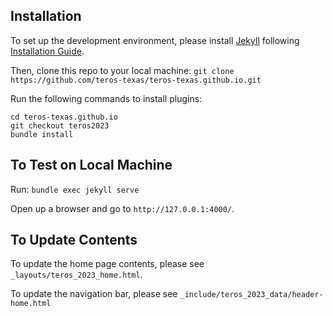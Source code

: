 ## Installation
To set up the development environment, please install [Jekyll](https://jekyllrb.com/) following [Installation Guide](https://jekyllrb.com/docs/installation/).

Then, clone this repo to your local machine: `git clone https://github.com/teros-texas/teros-texas.github.io.git`

Run the following commands to install plugins: 
```
cd teros-texas.github.io
git checkout teros2023
bundle install
```

## To Test on Local Machine

Run: `bundle exec jekyll serve`

Open up a browser and go to `http://127.0.0.1:4000/`.


## To Update Contents

To update the home page contents, please see `_layouts/teros_2023_home.html`.

To update the navigation bar, please see `_include/teros_2023_data/header-home.html`





